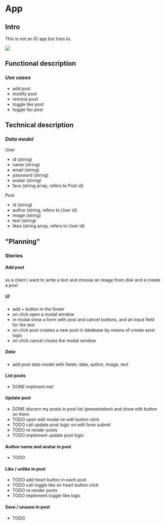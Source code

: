 # __App__

## Intro

This is not an IG app but tries to. 

![](https://media.tenor.com/eTON9ER5tDAAAAAd/kiormaraj.gif)

## __Functional description__

### ___Use cases___

- add post
- modify post
- remove post
- toggle like post
- toggle fav post

## __Technical description__

### ___Data model___

User
- id (string)
- name (string)
- email (string)
- password (string)
- avatar (string)
- favs (string array, refers to Post id) 

Post
- id (string)
- author (string, refers to User id)
- image (string)
- text (string)
- likes (string array, refers to User id)

## "Planning"

### Stories

##### Add post

as a client i want to write a text and choose an image from disk and a create a post

##### UI

- add + button in the footer
- on click open a modal window
- in modal show a form with post and cancel buttons, and an input field for the text
- on click post creates a new post in database by means of create-post logic
- on click cancel closes the modal window

##### Data

- add post data model with fields: date, author, image, text

#### List posts

- DONE implment me!

#### Update post

- DONE discern my posts in post list (presentation) and show edit button on them
- TODO open edit modal on edit button click
- TODO call update post logic on edit form submit
- TODO re render posts
- TODO implement update post logic


#### Author name and avatar in post

- TODO

#### Like / unlike in post

- TODO add heart button in each post
- TODO call toggle like on heart button click
- TODO re render posts
- TODO implement toggle like logic

#### Save / unsave in post

- TODO

